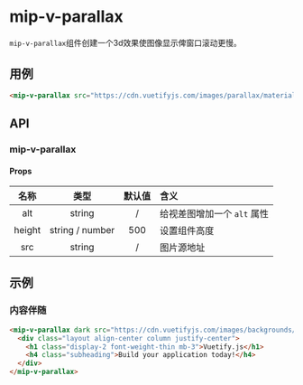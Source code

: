 # mip-v-parallax

`mip-v-parallax`组件创建一个3d效果使图像显示俾窗口滚动更慢。

## 用例

```html
<mip-v-parallax src="https://cdn.vuetifyjs.com/images/parallax/material.jpg"></mip-v-parallax>
```

## API

### mip-v-parallax

#### Props

名称|类型|默认值|含义
:--:|:--:|:--:|:---
alt|string|/|给视差图增加一个 `alt` 属性
height|string / number|500|设置组件高度
src|string|/|图片源地址

## 示例

### 内容伴随

```html
<mip-v-parallax dark src="https://cdn.vuetifyjs.com/images/backgrounds/vbanner.jpg">
  <div class="layout align-center column justify-center">
    <h1 class="display-2 font-weight-thin mb-3">Vuetify.js</h1>
    <h4 class="subheading">Build your application today!</h4>
  </div>
</mip-v-parallax>
```
